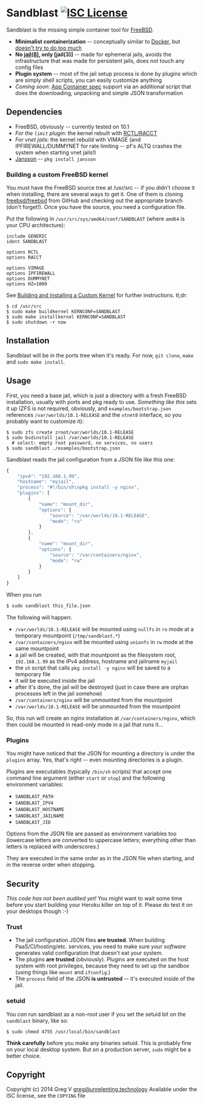 # Sandblast [![ISC License](https://img.shields.io/badge/license-ISC-red.svg?style=flat)](https://tldrlegal.com/license/-isc-license)

Sandblast is the missing simple container tool for [FreeBSD].

- **Minimalist containerization** -- conceptually similar to [Docker], but [doesn't try to do too much](http://suckless.org/philosophy)
- **No [jail(8)], only [jail(3)]** -- made for ephemeral jails, avoids the infrastructure that was made for persistent jails, does not touch any config files
- **Plugin system** -- most of the jail setup process is done by plugins which are simply shell scripts, you can easily customize anything
- *Coming soon*: [App Container spec] support via an additional script that does the downloading, unpacking and simple JSON transformation

[FreeBSD]: https://www.FreeBSD.org
[Docker]: http://docker.io
[jail(2)]: https://www.FreeBSD.org/cgi/man.cgi?query=jail&apropos=0&sektion=2&arch=default&format=html
[jail(8)]: https://www.FreeBSD.org/cgi/man.cgi?query=jail&apropos=0&sektion=8&arch=default&format=html
[App Container spec]: https://github.com/appc/spec/blob/master/SPEC.md

## Dependencies

- FreeBSD, obviously -- currently tested on 10.1
- *For the `limit` plugin*: the kernel rebuilt with [RCTL/RACCT](https://wiki.freebsd.org/Hierarchical_Resource_Limits)
- *For vnet jails*: the kernel rebuild with VIMAGE (and IPFIREWALL/DUMMYNET for rate limiting -- pf's ALTQ crashes the system when starting vnet jails!)
- [Jansson](http://www.digip.org/jansson/) -- `pkg install jansson`

### Building a custom FreeBSD kernel

You must have the FreeBSD source tree at /usr/src -- if you didn't choose it when installing, there are several ways to get it.
One of them is cloning [freebsd/freebsd](https://github.com/freebsd/freebsd) from GitHub and checking out the appropriate branch (don't forget!).
Once you have the source, you need a configuration file.

Put the following in `/usr/src/sys/amd64/conf/SANDBLAST` (where `amd64` is your CPU architecture):

```
include GENERIC
ident SANDBLAST

options RCTL
options RACCT

options VIMAGE
options IPFIREWALL
options DUMMYNET
options HZ=1000
```

See [Building and Installing a Custom Kernel](https://www.freebsd.org/doc/en_US.ISO8859-1/books/handbook/kernelconfig-building.html) for further instructions.
tl;dr:

```shell
$ cd /usr/src
$ sudo make buildkernel KERNCONF=SANDBLAST
$ sudo make installkernel KERNCONF=SANDBLAST
$ sudo shutdown -r now
```

## Installation

Sandblast will be in the ports tree when it's ready.
For now, `git clone`, `make` and `sudo make install`.

## Usage

First, you need a base jail, which is just a directory with a fresh FreeBSD installation, usually with ports and pkg ready to use.
*Something like this* sets it up (ZFS is not required, obviously, and `examples/bootstrap.json` references `/var/worlds/10.1-RELEASE` and the `vtnet0` interface, so you probably want to customize it):

```shell
$ sudo zfs create zroot/var/worlds/10.1-RELEASE
$ sudo bsdinstall jail /var/worlds/10.1-RELEASE
  # select: empty root password, no services, no users
$ sudo sandblast ./examples/bootstrap.json
```

Sandblast reads the jail configuration from a JSON file like this one:

```javascript
{
	"ipv4": "192.168.1.99",
	"hostname": "myjail",
	"process": "#!/bin/sh\npkg install -y nginx",
	"plugins": [
		{
			"name": "mount_dir",
			"options": {
				"source": "/var/worlds/10.1-RELEASE",
				"mode": "ro"
			}
		},
		{
			"name": "mount_dir",
			"options": {
				"source": "/var/containers/nginx",
				"mode": "rw"
			}
		}
	]
}
```

When you run

```bash
$ sudo sandblast this_file.json
```

The following will happen:

- `/var/worlds/10.1-RELEASE` will be mounted using `nullfs` in `ro` mode at a temporary mountpoint (`/tmp/sandblast.*`)
- `/var/containers/nginx` will be mounted using `unionfs` in `rw` mode at the same mountpoint
- a jail will be created, with that mountpoint as the filesystem root, `192.168.1.99` as the IPv4 address, hostname and jailname `myjail`
- the `sh` script that calls `pkg install -y nginx` will be saved to a temporary file
- it will be executed inside the jail
- after it's done, the jail will be destroyed (just in case there are orphan processes left in the jail somehow)
- `/var/containers/nginx` will be unmounted from the mountpoint
- `/var/worlds/10.1-RELEASE` will be unmounted from the mountpoint

So, this run will create an nginx installation at `/var/containers/nginx`, which then could be mounted in read-only mode in a jail that runs it...

### Plugins

You might have noticed that the JSON for mounting a directory is under the `plugins` array.
Yes, that's right -- even mounting directories is a plugin.

Plugins are executables (typically `/bin/sh` scripts) that accept one command line argument (either `start` or `stop`) and the following environment variables:

- `SANDBLAST_PATH`
- `SANDBLAST_IPV4`
- `SANDBLAST_HOSTNAME`
- `SANDBLAST_JAILNAME`
- `SANDBLAST_JID`

Options from the JSON file are passed as environment variables too (lowercase letters are converted to uppercase letters; everything other than letters is replaced with underscores.)

They are executed in the same order as in the JSON file when starting, and in the reverse order when stopping.

## Security

*This code has not been audited yet!*
You might want to wait some time before you start building your Heroku killer on top of it.
Please do test it on your desktops though :-)

### Trust

- The jail configuration JSON files **are trusted**.
  When building PaaS/CI/hosting/etc. services, you need to make sure *your software* generates valid configuration that doesn't eat your system.
- The plugins **are trusted** (obviously).
  Plugins are executed on the host system with root privileges, because they need to set up the sandbox (using things like `mount` and `ifconfig`.)
- The `process` field of the JSON **is untrusted** -- it's executed inside of the jail.

### setuid

You *can* run sandblast as a non-root user if you set the setuid bit on the `sandblast` binary, like so:

```shell
$ sudo chmod 4755 /usr/local/bin/sandblast
```

**Think carefully** before you make any binaries setuid.
This is probably fine on your local desktop system.
But on a production server, `sudo` might be a better choice.

## Copyright

Copyright (c) 2014 Greg V <greg@unrelenting.technology>
Available under the ISC license, see the `COPYING` file
